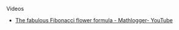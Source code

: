 Videos
* [The fabulous Fibonacci flower formula - Mathlogger- YouTube](https://youtu.be/_GkxCIW46to?si=75EPBmzOG6l_QpWD)
